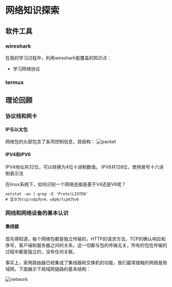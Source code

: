 # 网络知识探索

## 软件工具
### wireshark
在我的学习过程中，利用wireshark能覆盖的知识点：
* 学习网络协议

### termux

## 理论回顾
### 协议栈和网卡
#### IP与以太包
网络包的头部包含了各项控制信息，其结构：
![packet](/storage/dcim/Screenshots/Screenshot_20230803_144130_WPS%20Office.jpg)

#### IPV4和IPV6
IPV4地址共32位，可以转换为4位十进制数值。
IPV6共128位，使用冒号十六进制表示法

在linux系统下，如何识别一个网络连接是基于V4还是V6呢？
```shell
netstat -an | grep -E 'Proto|LISTEN'
# 显示为tcp/udp为v4，udp6/tcp6为v6
```

### 网线和网络设备的基本认识
#### 集线器
首先得知道，每个网络包都是独立传输的，HTTP的请求方法，TCP的确认响应和序号，客户端和服务器之间的关系，这一切都与包的传输无关，所有的包在传输的过程中都是独立的，没有任何关联。

事实上，家用路由器已经集成了集线器和交换机的功能，我们最常接触的网络是局域网，下面展示下局域网链路的基本结构：

![network](/storage/dcim/Screenshots/Screenshot_20230803_155659_WPS%20Office.jpg)

